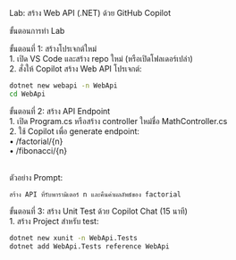 Lab: สร้าง Web API (.NET) ด้วย GitHub Copilot

ขั้นตอนการทำ Lab

ขั้นตอนที่ 1: สร้างโปรเจกต์ใหม่<br>
	1.	เปิด VS Code และสร้าง repo ใหม่ (หรือเปิดโฟลเดอร์เปล่า)<br>
	2.	สั่งให้ Copilot สร้าง Web API โปรเจกต์:<br>
```bash
dotnet new webapi -n WebApi
cd WebApi
```

ขั้นตอนที่ 2: สร้าง API Endpoint<br>
	1.	เปิด Program.cs หรือสร้าง controller ใหม่ชื่อ MathController.cs<br>
	2.	ใช้ Copilot เพื่อ generate endpoint:<br>
	•	/factorial/{n}<br>
	•	/fibonacci/{n}<br><br>

ตัวอย่าง Prompt:<br>
```prompt
สร้าง API ที่รับพารามิเตอร์ n และคืนค่าผลลัพธ์ของ factorial
```

ขั้นตอนที่ 3: สร้าง Unit Test ด้วย Copilot Chat (15 นาที)<br>
	1.	สร้าง Project สำหรับ test:<br>
```bash
dotnet new xunit -n WebApi.Tests
dotnet add WebApi.Tests reference WebApi
```
